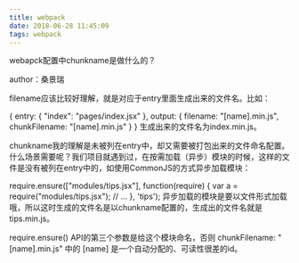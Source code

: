 ```yaml
---
title: webpack
date: 2018-06-28 11:45:09
tags: webpack
---
```


webapck配置中chunkname是做什么的？

author：桑景瑞
<!-- more -->

filename应该比较好理解，就是对应于entry里面生成出来的文件名。比如：

{
    entry: {
        "index": "pages/index.jsx"
    },
    output: {
        filename: "[name].min.js",
        chunkFilename: "[name].min.js"
    }
}
生成出来的文件名为index.min.js。

chunkname我的理解是未被列在entry中，却又需要被打包出来的文件命名配置。什么场景需要呢？我们项目就遇到过，在按需加载（异步）模块的时候，这样的文件是没有被列在entry中的，如使用CommonJS的方式异步加载模块：

require.ensure(["modules/tips.jsx"], function(require) {
    var a = require("modules/tips.jsx");
    // ...
}, 'tips');
异步加载的模块是要以文件形式加载哦，所以这时生成的文件名是以chunkname配置的，生成出的文件名就是tips.min.js。

require.ensure() API的第三个参数是给这个模块命名，否则 chunkFilename: "[name].min.js" 中的 [name] 是一个自动分配的、可读性很差的id。